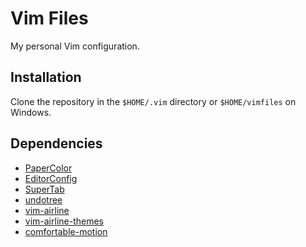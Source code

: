 # Vim Files
My personal Vim configuration.

## Installation
Clone the repository in the `$HOME/.vim` directory or `$HOME/vimfiles` on Windows.

## Dependencies
* [PaperColor](https://github.com/NLKNguyen/papercolor-theme)
* [EditorConfig](https://github.com/editorconfig/editorconfig-vim)
* [SuperTab](https://github.com/ervandew/supertab)
* [undotree](https://github.com/mbbill/undotree)
* [vim-airline](https://github.com/vim-airline/vim-airline)
* [vim-airline-themes](https://github.com/vim-airline/vim-airline-themes)
* [comfortable-motion](https://github.com/yuttie/comfortable-motion.vim)

